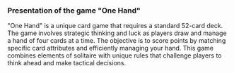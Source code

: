 ### Presentation of the game "One Hand" 

"One Hand" is a unique card game that requires a standard 52-card deck. 
The game involves strategic thinking and luck as players draw and manage a hand of four cards at a time.
The objective is to score points by matching specific card attributes and efficiently managing your hand. 
This game combines elements of solitaire with unique rules that challenge players to think ahead and make tactical decisions.
